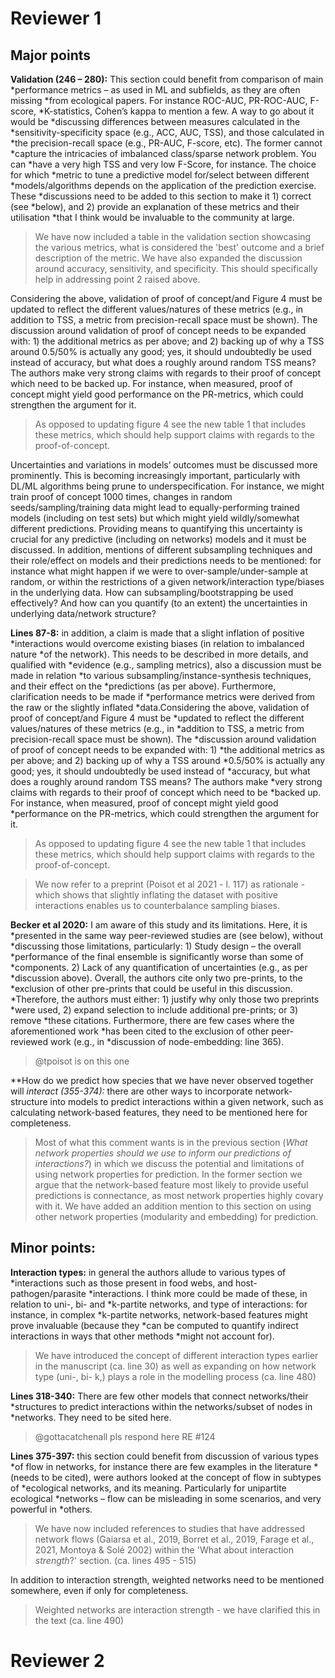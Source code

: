 # Reviewer 1

## Major points

**Validation (246 – 280):** This section could benefit from comparison of main
*performance metrics – as used in ML and  subfields, as they are often missing
*from ecological papers. For instance ROC-AUC, PR-ROC-AUC,  F-score,
*K-statistics, Cohen’s kappa to mention a few. A way to go about it would be
*discussing  differences between measures calculated in the
*sensitivity-specificity space (e.g., ACC, AUC, TSS),  and those calculated in
*the precision-recall space (e.g., PR-AUC, F-score, etc). The former  cannot
*capture the intricacies of imbalanced class/sparse network problem. You can
*have a  very high TSS and very low F-Score, for instance. The choice for which
*metric to tune a  predictive model for/select between different
*models/algorithms depends on the application  of the prediction exercise. These
*discussions need to be added to this section to make it  1) correct (see
*below), and  2) provide an explanation of these metrics and their utilisation
*that I think would be invaluable to the community at large.

> We have now included a table in the validation section showcasing the various
> metrics, what is considered the 'best' outcome and a brief description of the
> metric. We have also expanded the discussion around accuracy, sensitivity, and
> specificity. This should specifically help in addressing point 2 raised above.

Considering the above, validation of proof of concept/and Figure 4 must be
updated to reflect the different values/natures of these metrics (e.g., in
addition to TSS, a metric from precision-recall space must be shown). The
discussion around validation of proof of concept needs to be expanded with: 1)
the additional metrics as per above; and 2) backing up of why a TSS around
0.5/50% is actually any good; yes, it should undoubtedly be used instead of
accuracy, but what does a roughly around random TSS means? The authors make very
strong claims with regards to their proof of concept which need to be backed up.
For instance, when measured, proof of concept might yield good performance on
the PR-metrics, which could strengthen the argument for it.

> As opposed to updating figure 4 see the new table 1 that includes these
> metrics, which should help support claims with regards to the
> proof-of-concept.

Uncertainties and variations in models’ outcomes must be discussed more
prominently. This is becoming increasingly important, particularly with DL/ML
algorithms being prune to underspecification. For instance, we might train proof
of concept 1000 times, changes in random seeds/sampling/training data might lead
to equally-performing trained models (including on test sets) but which might
yield wildly/somewhat different predictions. Providing means to quantifying this
uncertainty is crucial for any predictive (including on networks) models and it
must be discussed. In addition, mentions of different subsampling techniques and
their role/effect on models and their predictions needs to be mentioned: for
instance what might happen if we were to over-sample/under-sample at random, or
within the restrictions of a given network/interaction type/biases in the
underlying data. How can subsampling/bootstrapping be used effectively? And how
can you quantify (to an extent) the uncertainties in underlying data/network
structure?

**Lines 87-8:** in addition, a claim is made that a slight inflation of positive
*interactions would overcome existing biases (in relation to imbalanced nature
*of the network). This needs to be described in more details, and qualified with
*evidence (e.g., sampling metrics), also a discussion must be made in relation
*to various subsampling/instance-synthesis techniques, and their effect on the
*predictions (as per above). Furthermore, clarification needs to be made if
*performance metrics were derived from the raw or the slightly inflated
*data.Considering the above, validation of proof of concept/and Figure 4 must be
*updated to reflect the different values/natures of these metrics (e.g., in
*addition to TSS, a metric from precision-recall space must be shown). The
*discussion around validation of proof of concept needs to be expanded with: 1)
*the additional metrics as per above; and 2) backing up of why a TSS around
*0.5/50% is actually any good; yes, it should undoubtedly be used instead of
*accuracy, but what does a roughly around random TSS means? The authors make
*very strong claims with regards to their proof of concept which need to be
*backed up. For instance, when measured, proof of concept might yield good
*performance on the PR-metrics, which could strengthen the argument for it.

> As opposed to updating figure 4 see the new table 1 that includes these
> metrics, which should help support claims with regards to the
> proof-of-concept.

> We now refer to a preprint (Poisot et al 2021 - l. 117) as rationale - which
> shows that slightly inflating the dataset with positive interactions enables
> us to counterbalance sampling biases.

**Becker et al 2020:** I am aware of this study and its limitations. Here, it is
*presented in the same way peer-reviewed studies are (see below), without
*discussing those limitations, particularly: 1) Study design – the overall
*performance of the final ensemble is significantly worse than some of
*components. 2) Lack of any quantification of uncertainties (e.g., as per
*discussion above). Overall, the authors cite only two pre-prints, to the
*exclusion of other pre-prints that could be useful in this discussion.
*Therefore, the authors must either: 1) justify why only those two preprints
*were used, 2) expand selection to include additional pre-prints; or 3) remove
*these citations. Furthermore, there are few cases where the aforementioned work
*has been cited to the exclusion of other peer-reviewed work (e.g., in
*discussion of node-embedding: line 365).

> @tpoisot is on this one

**How do we predict how species that we have never observed together will
*interact (355-374):* there are other ways to incorporate network-structure
into models to predict interactions within a given network, such as calculating
network-based features, they need to be mentioned here for completeness.

> Most of what this comment wants is in the previous section (_What network
> properties should we use to inform our predictions of interactions?_) in which
> we discuss the potential and limitations of using network properties for
> prediction.  In the former section we argue that the network-based feature
> most likely to provide useful predictions is connectance, as most network
> properties highly covary with it. We have added an addition mention to this
> section on using other network properties (modularity and embedding) for
> prediction.

## Minor points:

**Interaction types:** in general the authors allude to various types of
*interactions such as those present in food webs, and host-pathogen/parasite
*interactions. I think more could be made of these, in relation to uni-, bi- and
*k-partite networks, and type of interactions: for instance, in complex
*k-partite networks, network-based features might prove invaluable (because they
*can be computed to quantify indirect interactions in ways that other methods
*might not account for).

> We have introduced the concept of different interaction types earlier in the
> manuscript (ca. line 30) as well as   expanding on how network type (uni-, bi-
> k,) plays a role in the modelling process (ca. line 480)

**Lines 318-340:** There are few other models that connect networks/their
*structures to predict interactions within the networks/subset of nodes in
*networks. They need to be sited here.

> @gottacatchenall pls respond here RE #124

**Lines 375-397:** this section could benefit from discussion of various types
*of flow in networks, for instance there are few examples in the literature
*(needs to be cited), were authors looked at the concept of flow in subtypes of
*ecological networks, and its meaning. Particularly for unipartite ecological
*networks – flow can be misleading in some scenarios, and very powerful in
*others.

> We have now included references to studies that have addressed network flows
> (Gaiarsa et al., 2019, Borret et al., 2019, Farage et al., 2021, Montoya &
> Solé 2002) within the 'What about interaction _strength_?' section. (ca. lines
> 495 - 515)

In addition to interaction strength, weighted networks need to be mentioned
somewhere, even if only for completeness.

> Weighted networks are interaction strength - we have clarified this in the
> text (ca. line 490)

# Reviewer 2
